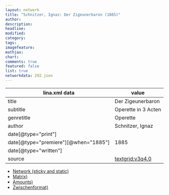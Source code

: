 ```yaml
---
layout: network
title: "Schnitzer, Ignaz: Der Zigeunerbaron (1885)"
author:
description:
headline:
modified:
category:
tags:
imagefeature: 
mathjax: 
chart: 
comments: true
featured: false
list: true
networkdata: 292.json
---
```

lina.xml data  | value
------------- | -------------
title|Der Zigeunerbaron
subtitle|Operette in 3 Acten
genretitle|Operette
author|Schnitzer, Ignaz
date[@type="print"]|
date[@type="premiere"][@when="1885"]|1885
date[@type="written"]|
source|[textgrid:v3q4.0](https://textgridlab.org/1.0/tgcrud-public/rest/textgrid:v3q4.0/data)



* [Network (sticky and static)](/linas/network292)
* [Matrix)](/linas/matrix292)
* [Amounts)](/linas/amount292)
* [Zwischenformat)](/linas/lina292 )
